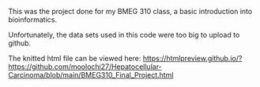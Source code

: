 This was the project done for my BMEG 310 class, a basic introduction into bioinformatics.

Unfortunately, the data sets used in this code were too big to upload to github.

The knitted html file can be viewed here: https://htmlpreview.github.io/?https://github.com/moolochi27/Hepatocellular-Carcinoma/blob/main/BMEG310_Final_Project.html




